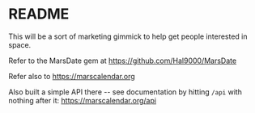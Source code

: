 # README

This will be a sort of marketing gimmick to help get people interested
in space.

Refer to the MarsDate gem at https://github.com/Hal9000/MarsDate

Refer also to https://marscalendar.org

Also built a simple API there -- see documentation by hitting `/api`
with nothing after it: https://marscalendar.org/api

